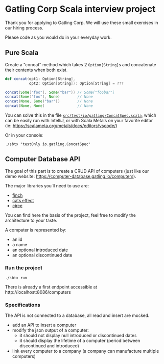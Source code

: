 # Gatling Corp Scala interview project

Thank you for applying to Gatling Corp. We will use these small exercises in our hiring process.

Please code as you would do in your everyday work.

## Pure Scala

Create a "concat" method which takes 2 `Option[String]`s and concatenate their contents when both exist.

```scala
def concat(opt1: Option[String],
           opt2: Option[String]): Option[String] = ???

concat(Some("foo"), Some("bar")) // Some("foobar")
concat(Some("foo"), None)        // None
concat(None, Some("bar"))        // None
concat(None, None)               // None
```

You can solve this in the file [`src/test/io/gatling/ConcatSpec.scala`](./src/test/io/gatling/ConcatSpec.scala), which can be easily run with IntelliJ, or with Scala Metals on your favorite editor (ie: https://scalameta.org/metals/docs/editors/vscode/)

Or in your console:

```console
./sbtx "testOnly io.gatling.ConcatSpec"
```

## Computer Database API

The goal of this part is to create a CRUD API of computers (just like our demo website: https://computer-database.gatling.io/computers).

The major libraries you'll need to use are:
- [finch](https://finagle.github.io/finch/)
- [cats effect](https://typelevel.org/cats-effect/docs/2.x/getting-started)
- [circe](https://circe.github.io/circe/)

You can find here the basis of the project, feel free to modify the architecture to your taste.

A computer is represented by:
- an id
- a name
- an optional introduced date
- an optional discontinued date

### Run the project

```console
./sbtx run
```

There is already a first endpoint accessible at http://localhost:8086/computers

### Specifications

The API is not connected to a database, all read and insert are mocked.

- add an API to insert a computer
- modify the json output of a computer:
  * it should not display null introduced or discontinued dates
  * it should display the lifetime of a computer (period between discontinued and introduced)
- link every computer to a company (a company can manufacture multiple computers)
